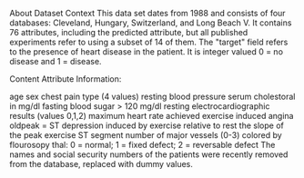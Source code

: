 About Dataset
Context
This data set dates from 1988 and consists of four databases: Cleveland, Hungary, Switzerland, and Long Beach V. It contains 76 attributes, including the predicted attribute, but all published experiments refer to using a subset of 14 of them. The "target" field refers to the presence of heart disease in the patient. It is integer valued 0 = no disease and 1 = disease.

Content
Attribute Information:

age
sex
chest pain type (4 values)
resting blood pressure
serum cholestoral in mg/dl
fasting blood sugar > 120 mg/dl
resting electrocardiographic results (values 0,1,2)
maximum heart rate achieved
exercise induced angina
oldpeak = ST depression induced by exercise relative to rest
the slope of the peak exercise ST segment
number of major vessels (0-3) colored by flourosopy
thal: 0 = normal; 1 = fixed defect; 2 = reversable defect
The names and social security numbers of the patients were recently removed from the database, replaced with dummy values.
